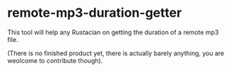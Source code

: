 # remote-mp3-duration-getter
This tool will help any Rustacian on getting the duration of a remote mp3 file.

(There is no finished product yet, there is actually barely anything, you are weolcome to contribute though).
